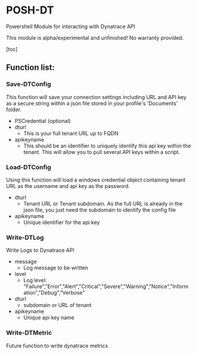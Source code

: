 # POSH-DT

Powershell Module for interacting with Dynatrace API

This module is alpha/experimental and unfinished! No warranty provided.

[toc]

## Function list:

### Save-DTConfig
This function will save your connection settings including URL and API key as a secure string within a json file stored in your profile's 'Documents' folder.

 - PSCredential (optional)
 - dturl
	 - This is your full tenant URL up to FQDN
 - apikeyname
	 - This should be an identifier to uniquely identify this api key within the tenant. This will allow you to pull several API keys within a script.

### Load-DTConfig
Using this function will load a windows credential object containing tenant URL as the username and api key as the password.

- dturl
	- Tenant URL or Tenant subdomain. As the full URL is already in the json file, you just need the subdomain to identify the config file
- apikeyname
	- Unique identifier for the api key

### Write-DTLog

Write Logs to Dynatrace API

- message
	- Log message to be written
-  level
	- Log level: "Failure","Error","Alert","Critical","Severe","Warning","Notice","Information","Debug","Verbose"
-  dturl
	- subdomain or URL of tenant
-  apikeyname
	- Unique api key name

### Write-DTMetric

Future function to write dynatrace metrics
